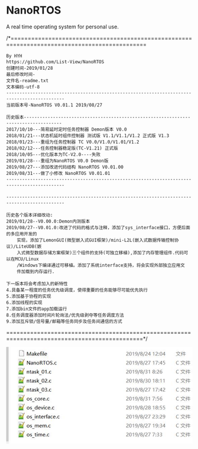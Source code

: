 # NanoRTOS
A real time operating system for personal use.

/*==============================================================================================
	
	By HYH
	https://github.com/List-View/NanoRTOS
	创建时间-2019/01/28
	最后修改时间-
	文件名-readme.txt
	文本编码-utf-8
	--------------------------------------------------------------------------------------------
	当前版本号-NanoRTOS V0.01.1 2019/08/27
	
	历史版本------------------------------------------------------------------------------------
	2017/10/10---简易延时定时任务控制器 Demon版本 V0.0
	2018/01/21---状态机延时组件控制器 测试版 V1.1/V1.1/V1.2 正式版 V1.3
	2018/01/23---重组为任务控制器 TC V0.0/V1.0/V1.01/V1.2
	2018/02/12---任务控制器稳定版(TC-V1.21) 正式版
	2018/10/05---优化版本为TC-V2.0----失败
	2019/01/28---重组为NanoRTOS V0.0 Demon版
	2019/08/27---添加改进代码结构 NanoRTOS V0.01.00
	2019/08/31---做了小修改 NanoRTOS V0.01.01
	--------------------------------------------------------------------------------------------
	
	--------------------------------------------------------------------------------------------
	
	历史各个版本详细改动:
	2019/01/28--V0.00.0:Demon内测版本
	2019/08/27--V0.01.0:改进了代码的格式与注释，添加了sys_interface接口，方便后面的多应用开发的
		实现，添加了LemonGUI(微型嵌入式GUI框架)/mini-L2L(嵌入式数据传输控制协议)/LiteUDB(嵌
		入式微型数据存储方案框架)三个组件的支持(可独立移植),添加了内存管理组件.代码可以在MCU/Linux
		/Windows下编译通过可移植。添加了系统interface支持，将会实现外部独立应用文
		件加载到内存运行.
	
	下一版本将会考虑加入的新特性
	4.具备某一程度的任务优先级调度，使得重要的任务能够尽可能优先执行
	5.添加基于协程的实现
	6.添加线程的实现
	7.添加bin文件的app加载运行
	8.任务调度器添加时间片轮询法/优先级剥夺等任务调度方法
	9.添加互斥锁/信号量/邮箱等任务同步及任务间通信的方式
	
==============================================================================================*/
	
	
![image](https://github.com/List-View/NanoRTOS/blob/master/123.JPG)

